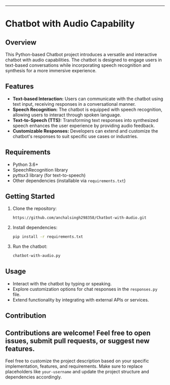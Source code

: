 

---

# Chatbot with Audio Capability

## Overview

This Python-based Chatbot project introduces a versatile and interactive chatbot with audio capabilities. The chatbot is designed to engage users in text-based conversations while incorporating speech recognition and synthesis for a more immersive experience.

## Features

- **Text-based Interaction:** Users can communicate with the chatbot using text input, receiving responses in a conversational manner.
- **Speech Recognition:** The chatbot is equipped with speech recognition, allowing users to interact through spoken language.
- **Text-to-Speech (TTS):** Transforming text responses into synthesized speech enhances the user experience by providing audio feedback.
- **Customizable Responses:** Developers can extend and customize the chatbot's responses to suit specific use cases or industries.

## Requirements

- Python 3.6+
- SpeechRecognition library
- pyttsx3 library (for text-to-speech)
- Other dependencies (installable via `requirements.txt`)

## Getting Started

1. Clone the repository:
   ```bash
   https://github.com/anchalsingh298358/Chatbot-with-Audio.git
   ```

2. Install dependencies:
   ```bash
   pip install -r requirements.txt
   ```

3. Run the chatbot:
   ```bash
   chatbot-with-audio.py
   ```

## Usage

- Interact with the chatbot by typing or speaking.
- Explore customization options for chat responses in the `responses.py` file.
- Extend functionality by integrating with external APIs or services.

## Contribution

Contributions are welcome! Feel free to open issues, submit pull requests, or suggest new features.
---
Feel free to customize the project description based on your specific implementation, features, and requirements. Make sure to replace placeholders like `your-username` and update the project structure and dependencies accordingly.